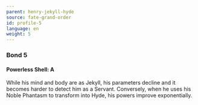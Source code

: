 ```yaml
---
parent: henry-jekyll-hyde
source: fate-grand-order
id: profile-5
language: en
weight: 5
---
```


### Bond 5

#### Powerless Shell: A

While his mind and body are as Jekyll, his parameters decline and it becomes harder to detect him as a Servant.
Conversely, when he uses his Noble Phantasm to transform into Hyde, his powers improve exponentially.
